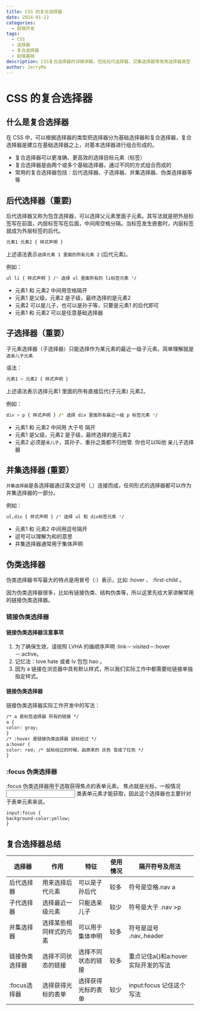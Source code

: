```yaml
---
title: CSS 的复合选择器
date: 2024-01-22
categories:
  - 前端开发
tags:
  - CSS
  - 选择器
  - 复合选择器
  - 前端基础
description: CSS复合选择器的详细讲解，包括后代选择器、交集选择器等常用选择器类型
author: JerryMa
---
```

# CSS 的复合选择器

## 什么是复合选择器

在 CSS 中，可以根据选择器的类型把选择器分为基础选择器和复合选择器，复合选择器是建立在基础选择器之上，对基本选择器进行组合形成的。

* 复合选择器可以更准确、更高效的选择目标元素（标签）
*  复合选择器是由两个或多个基础选择器，通过不同的方式组合而成的
*  常用的复合选择器包括：后代选择器、子选择器、并集选择器、伪类选择器等等

## 后代选择器（重要)

后代选择器又称为包含选择器，可以选择父元素里面子元素。其写法就是把外层标签写在前面，内层标签写在后面，中间用空格分隔。当标签发生嵌套时，内层标签就成为外层标签的后代。

```bash
元素1 元素2 { 样式声明 }
```

上述语法表示`选择元素 1 里面的所有元素 2` (后代元素)。

例如：

```bash
ul li { 样式声明 } /* 选择 ul 里面所有的 li标签元素 */
```

* 元素1 和 元素2 中间用空格隔开
* 元素1 是父级，元素2 是子级，最终选择的是元素2
* 元素2 可以是儿子，也可以是孙子等，只要是元素1 的后代即可
* 元素1 和 元素2 可以是任意基础选择器

## 子选择器（重要）

子元素选择器（子选择器）只能选择作为某元素的最近一级子元素。简单理解就是`选亲儿子元素`.

语法：

```bash
元素1 > 元素2 { 样式声明 }
```

上述语法表示选择元素1 里面的所有直接后代(子元素) 元素2。

例如：

```bash
div > p { 样式声明 } /* 选择 div 里面所有最近一级 p 标签元素 */
```

* 元素1 和 元素2 中间用 大于号 隔开
* 元素1 是父级，元素2 是子级，最终选择的是元素2
* 元素2 必须是`亲儿子`，其孙子、重孙之类都不归他管. 你也可以叫他 亲儿子选择器

## 并集选择器 (重要）

`并集选择器`是各选择器通过英文逗号（,）连接而成，任何形式的选择器都可以作为并集选择器的一部分。

例如：

```bash
ul,div { 样式声明 } /* 选择 ul 和 div标签元素 */
```

* 元素1 和 元素2 中间用逗号隔开
* 逗号可以理解为和的意思
* 并集选择器通常用于集体声明

## 伪类选择器

伪类选择器书写最大的特点是用冒号（:）表示，比如 :hover 、 :first-child 。

因为伪类选择器很多，比如有链接伪类、结构伪类等，所以这里先给大家讲解常用的链接伪类选择器。

### 链接伪类选择器

#### 链接伪类选择器注意事项

1. 为了确保生效，请按照 LVHA 的循顺序声明 :link－:visited－:hover－:active。
2. 记忆法：love hate 或者 lv 包包 hao 。
3. 因为 a 链接在浏览器中具有默认样式，所以我们实际工作中都需要给链接单独指定样式。

#### 链接伪类选择器

链接伪类选择器实际工作开发中的写法：

```html
/* a 是标签选择器 所有的链接 */
a {
color: gray;
}
/* :hover 是链接伪类选择器 鼠标经过 */
a:hover {
color: red; /* 鼠标经过的时候，由原来的 灰色 变成了红色 */
}
```

### :focus 伪类选择器

:focus 伪类选择器用于选取获得焦点的表单元素。
焦点就是光标，一般情况 <input> 类表单元素才能获取，因此这个选择器也主要针对于表单元素来说。

```html
input:focus {
background-color:yellow;
}
```

## 复合选择器总结

| 选择器         | 作用                   | 特征               | 使用情况 | 隔开符号及用法                      |
| -------------- | ---------------------- | ------------------ | -------- | ----------------------------------- |
| 后代选择器     | 用来选择后代元素       | 可以是子孙后代     | 较多     | 符号是空格.nav a                    |
| 子代选择器     | 选择最近一级元素       | 只能选亲儿子       | 较少     | 符号是大于 .nav >p                  |
| 并集选择器     | 选择某些相同样式的元素 | 可以用于集体申明   | 较多     | 符号是逗号 .nav,.header             |
| 链接伪类选择器 | 选择不同状态的链接     | 选择不同状态的链接 | 较多     | 重点记住a{}和a:hover 实际开发的写法 |
| :focus选择器   | 选择获得光标的表单     | 选择获得光标的表单 | 较少     | input:focus 记住这个写法            |

